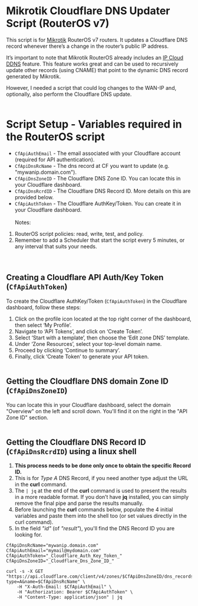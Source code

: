 # Mikrotik Cloudflare DNS Updater Script (RouterOS v7)

This script is for [Mikrotik](https://mikrotik.com/) RouterOS v7 routers. It updates a Cloudflare DNS record whenever there’s a change in the router’s public IP address.

It’s important to note that Mikrotik RouterOS already includes an [IP Cloud DDNS](https://wiki.mikrotik.com/wiki/Manual:IP/Cloud#DDNS) feature.
This feature works great and can be used to recursively update other records (using CNAME) that point to the dynamic DNS record generated by Mikrotik.

However, I needed a script that could log changes to the WAN-IP and, optionally, also perform the Cloudflare DNS update.
<br /><br />

# Script Setup - Variables required in the RouterOS script

* `CfApiAuthEmail` - The email associated with your Cloudflare account (required for API authentication).
* `CfApiDnsRcName` - The dns record at CF you want to update (e.g. "mywanip.domain.com").
* `CfApiDnsZoneID` - The Cloudflare DNS Zone ID. You can locate this in your Cloudflare dashboard.
* `CfApiDnsRcrdID` - The Cloudflare DNS Record ID. More details on this are provided below.
* `CfApiAuthToken` - The Cloudflare AuthKey/Token. You can create it in your Cloudflare dashboard.
<br /><br />
Notes:<br />
1. RouterOS script policies: read, write, test, and policy.<br />
2. Remember to add a Scheduler that start the script every 5 minutes, or any interval that suits your needs.<br />
<br /><br />

## Creating a Cloudflare API Auth/Key **Token** (`CfApiAuthToken`)

To create the Cloudflare AuthKey/Token (`CfApiAuthToken`) in the Cloudflare dashboard, follow these steps:

1. Click on the profile icon located at the top right corner of the dashboard, then select ‘My Profile’.
2. Navigate to ‘API Tokens’, and click on ‘Create Token’.
3. Select ‘Start with a template’, then choose the ‘Edit zone DNS’ template.
4. Under ‘Zone Resources’, select your top-level domain name.
5. Proceed by clicking ‘Continue to summary’.
6. Finally, click ‘Create Token’ to generate your API token.
<br /><br />

## Getting the Cloudflare DNS domain Zone ID (`CfApiDnsZoneID`)

You can locate this in your Cloudflare dashboard, select the domain "Overview" on the left and scroll down.
You'll find it on the right in the "API Zone ID" section.
<br /><br />

## Getting the Cloudflare DNS Record ID (`CfApiDnsRcrdID`) using a linux shell

1. **This process needs to be done only once to obtain the specific Record ID.**
2. This is for *Type A* DNS Record, if you need another type adjust the URL in the **curl** command.
3. The `| jq` at the end of the **curl** command is used to present the results in a more readable format. If you don’t have **jq** installed, you can simply remove the final pipe and parse the results manually.
4. Before launching the **curl** commands below, populate the 4 initial variables and paste them into the shell too (or set values directly in the curl command).
5. In the field *"id"* (of *"result"*), you'll find the DNS Record ID you are looking for.

```
CfApiDnsRcName="mywanip.domain.com"
CfApiAuthEmail="mymail@mydomain.com"
CfApiAuthToken="_Cloudflare_Auth_Key_Token_"
CfApiDnsZoneID="_Cloudflare_Dns_Zone_ID_"

curl -s -X GET "https://api.cloudflare.com/client/v4/zones/$CfApiDnsZoneID/dns_records?type=A&name=$CfApiDnsRcName" \
	-H "X-Auth-Email: $CfApiAuthEmail" \
	-H "Authorization: Bearer $CfApiAuthToken" \
	-H "Content-Type: application/json" | jq
```
